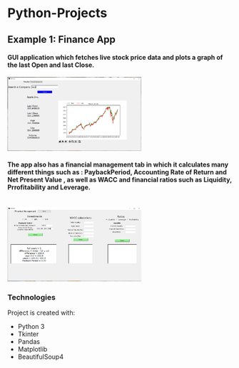 # Python-Projects
## Example 1: Finance App
#### GUI application which fetches live stock price data and plots a graph of the last Open and last Close.
<img src="FinanceApp/App/screenshots/Screenshot2.PNG" width="300"><br/>
#### The app also has a financial management tab in which it calculates many different things such as : PaybackPeriod, Accounting Rate of Return and Net Present Value , as well as  WACC and financial ratios such as Liquidity, Prrofitability and Leverage.

<br />
<img src="FinanceApp/App/screenshots/screenshot3.PNG" width="300">

### Technologies
Project is created with:
* Python 3
* Tkinter
* Pandas
* Matplotlib
* BeautifulSoup4

